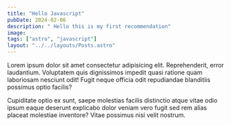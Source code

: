 ```yaml
---
title: "Hello Javascript"
pubDate: 2024-02-06
description: " Hello this is my first recommendation"
image:
tags: ["astro", "javascript"]
layout: "../../layouts/Posts.astro"
---
```


 Lorem ipsum dolor sit amet consectetur adipisicing elit. Reprehenderit, error laudantium. Voluptatem quis dignissimos impedit quasi ratione quam laboriosam nesciunt odit! Fugit neque officia odit repudiandae blanditiis possimus optio facilis?
 
 Cupiditate optio ex sunt, saepe molestias facilis distinctio atque vitae odio ipsum eaque deserunt explicabo dolor veniam vero fugit sed rem alias placeat molestiae inventore? Vitae possimus nisi velit nostrum.